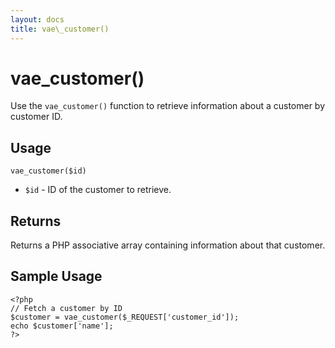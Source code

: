 ```yaml
---
layout: docs
title: vae\_customer()
---
```


# vae\_customer()

Use the `vae_customer()` function to retrieve information about a
customer by customer ID.

## Usage

`vae_customer($id)`

-   `$id` - ID of the customer to retrieve.

## Returns

Returns a PHP associative array containing information about that
customer.

## Sample Usage

    <?php
    // Fetch a customer by ID
    $customer = vae_customer($_REQUEST['customer_id']);
    echo $customer['name']; 
    ?>
